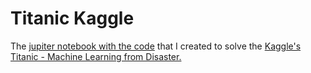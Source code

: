 # Titanic Kaggle

The [jupiter notebook with the code](https://github.com/gornyMooj/TitanicKaggle/blob/e3080504a309c44d976517877c1e07a0197dce2f/assignment_final.ipynb) that I created to solve the [Kaggle's Titanic - Machine Learning from Disaster.](https://www.kaggle.com/c/titanic)
